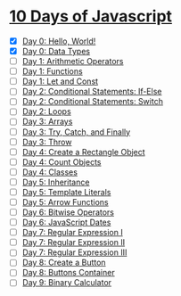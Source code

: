 # [10 Days of Javascript](https://www.hackerrank.com/domains/tutorials/10-days-of-javascript)

- [x] [Day 0: Hello, World!](day0/hello-world/)
- [x] [Day 0: Data Types](day0/data-types/)
- [ ] [Day 1: Arithmetic Operators]()
- [ ] [Day 1: Functions]()
- [ ] [Day 1: Let and Const]()
- [ ] [Day 2: Conditional Statements: If-Else]()
- [ ] [Day 2: Conditional Statements: Switch]()
- [ ] [Day 2: Loops]()
- [ ] [Day 3: Arrays]()
- [ ] [Day 3: Try, Catch, and Finally]()
- [ ] [Day 3: Throw]()
- [ ] [Day 4: Create a Rectangle Object]()
- [ ] [Day 4: Count Objects]()
- [ ] [Day 4: Classes]()
- [ ] [Day 5: Inheritance]()
- [ ] [Day 5: Template Literals]()
- [ ] [Day 5: Arrow Functions]()
- [ ] [Day 6: Bitwise Operators]()
- [ ] [Day 6: JavaScript Dates]()
- [ ] [Day 7: Regular Expression I]()
- [ ] [Day 7: Regular Expression II]()
- [ ] [Day 7: Regular Expression III]()
- [ ] [Day 8: Create a Button]()
- [ ] [Day 8: Buttons Container]()
- [ ] [Day 9: Binary Calculator]()